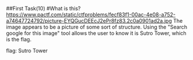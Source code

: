 ##First Task(10)
#What is this?
https://www.pactf.com/static/ctfproblems/fecf83f1-00ac-4e08-a752-a74647724792/picture-EYQGucDEEcJ2ePr8fz83.2c0a0901ad2a.jpg
The image appears to be a picture of some sort of structure.
Using the "Search google for this image" tool allows the user to know it is Sutro Tower, which is the flag.

flag: Sutro Tower

